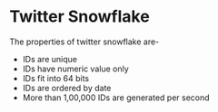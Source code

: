 # Twitter Snowflake

The properties of twitter snowflake are-
-	IDs are unique
-	IDs have numeric value only
-	IDs fit into 64 bits
-	IDs are ordered by date
-	More than 1,00,000 IDs are generated per second
